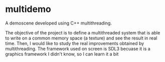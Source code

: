 # multidemo
A demoscene developed using C++ multithreading.

The objective of the project is to define a multithreaded system that is able to write on a common memory space (a texture) and see the result in real time.
Then, I would like to study the real improvements obtained by multithreading.
The framework used on screen is SDL3 becuase it is a graphics framework I didn't know, so I can learn it a bit
